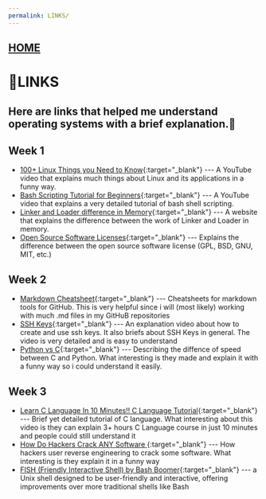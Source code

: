 ```yaml
---
permalink: LINKS/
---
```


## [HOME](../)

# 🔗LINKS
Here are links that helped me understand operating systems with a brief explanation.🤖
---
## Week 1

* [100+ Linux Things you Need to Know](https://www.youtube.com/watch?v=LKCVKw9CzFo){:target="_blank"} ---
  A YouTube video that explains much things about Linux and its applications in a funny way.
* [Bash Scripting Tutorial for Beginners](https://www.youtube.com/watch?v=tK9Oc6AEnR4){:target="_blank"} ---
  A YouTube video that explains a very detailed tutorial of bash shell scripting.
* [Linker and Loader difference in Memory](https://www.geeksforgeeks.org/difference-between-linker-and-loader/){:target="_blank"} ---
  A website that explains the difference between the work of Linker and Loader in memory.
* [Open Source Software Licenses](https://www.teldat.com/blog/open-source-software-licenses-coyleft-gpl-bsd/){:target="_blank"} ---
  Explains the difference between the open source software license (GPL, BSD, GNU, MIT, etc.)

## Week 2
* [Markdown Cheatsheet](https://github.com/adam-p/markdown-here/wiki/Markdown-Cheatsheet){:target="_blank"} ---
  Cheatsheets for markdown tools for GitHub. This is very helpful since i will (most likely) working with much .md files in my GitHuB repositories
* [SSH Keys](https://www.youtube.com/watch?v=dPAw4opzN9g){:target="_blank"} ---
  An explanation video about how to create and use ssh keys. It also briefs about SSH Keys in general. The video is very detailed and is easy to understand
* [Python vs C](https://www.youtube.com/watch?v=Bl47ETLB_8Y){:target="_blank"} ---
  Describing the diffence of speed between C and Python. What interesting is they made and explain it with a funny way so i could understand it easily.

## Week 3
* [Learn C Language In 10 Minutes!! C Language Tutorial](https://www.youtube.com/watch?v=dTp0c41XnrQ){:target="_blank"} ---
  Brief yet detailed tutorial of C language. What interesting about this video is they can explain 3+ hours C Language course in just 10 minutes and people could still understand it
* [How Do Hackers Crack ANY Software ](https://www.youtube.com/watch?v=_aSZ4AfSVWQ){:target="_blank"} ---
  How hackers user reverse engineering to crack some software. What interesting is they explain it in a funny way
* [FISH (Friendly Interactive Shell) by Bash Boomer](https://www.youtube.com/watch?v=C2a7jJTh3kU){:target="_blank"} ---
  a Unix shell designed to be user-friendly and interactive, offering improvements over more traditional shells like Bash

